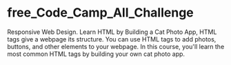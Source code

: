# free_Code_Camp_All_Challenge
Responsive Web Design.
Learn HTML by Building a Cat Photo App,
HTML tags give a webpage its structure. You can use HTML tags to add photos, buttons, and other elements to your webpage.
In this course, you'll learn the most common HTML tags by building your own cat photo app.
